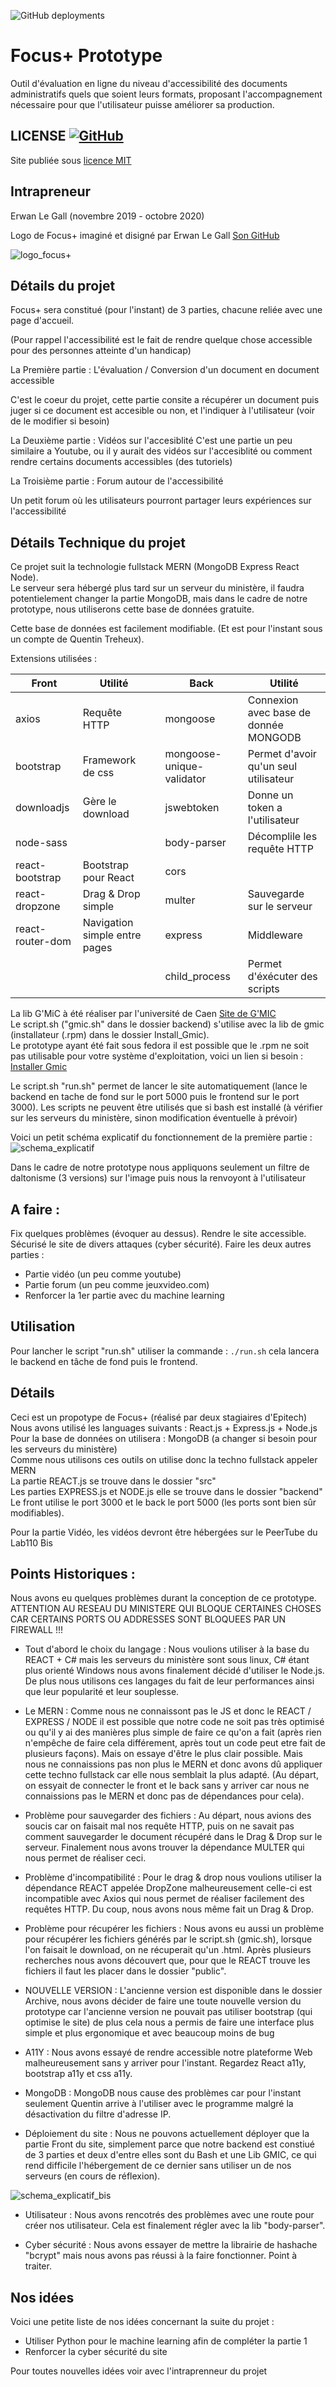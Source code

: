 ![GitHub deployments](https://img.shields.io/github/deployments/110bis/focus_plus/github-pages?style=plastic)

# Focus+ Prototype

Outil d'évaluation en ligne du niveau d'accessibilité des documents administratifs quels que soient leurs formats, proposant l'accompagnement nécessaire pour que l'utilisateur puisse améliorer sa production.

## LICENSE [![GitHub](https://img.shields.io/github/license/110bis/focus_plus?style=plastic)](LICENSE)

Site publiée sous [licence MIT](LICENSE)

## Intrapreneur
Erwan Le Gall (novembre 2019 - octobre 2020)

Logo de Focus+ imaginé et disigné par Erwan Le Gall
[Son GitHub](https://github.com/ele-gall-ac-mineducation/focusplus_assets/blob/master/focusplus%20-%20logo%20et%20texte.svg)

![logo_focus+](./src/image/logo_focus+.png)

## Détails du projet

Focus+ sera constitué (pour l'instant) de 3 parties, chacune reliée avec une page d'accueil.

(Pour rappel l'accessibilité est le fait de rendre quelque chose accessible pour des personnes atteinte d'un handicap)

La Première partie : L'évaluation / Conversion d'un document en document accessible

C'est le coeur du projet, cette partie consite a récupérer un document puis juger si ce document est accesible ou non, et l'indiquer à l'utilisateur (voir de le modifier si besoin)
    
La Deuxième partie : Vidéos sur l'accesiblité
C'est une partie un peu similaire a Youtube, ou il y aurait des vidéos sur l'accesiblité ou comment rendre certains documents accessibles (des tutoriels)
    
La Troisième partie : Forum autour de l'accessibilité

Un petit forum où les utilisateurs pourront partager leurs expériences sur l'accessibilité


## Détails Technique du projet

Ce projet suit la technologie fullstack MERN (MongoDB Express React Node).  
Le serveur sera hébergé plus tard sur un serveur du ministère, il faudra potentielement changer la partie MongoDB, mais dans le cadre de notre prototype, nous utiliserons cette base de données gratuite.

Cette base de données est facilement modifiable. (Et est pour l'instant sous un compte de Quentin Treheux).

Extensions utilisées :

| Front            | Utilité                       |   | Back                      | Utilité                               |
|------------------|-------------------------------|---|---------------------------|---------------------------------------|
| axios            | Requête HTTP                  |   | mongoose                  | Connexion avec base de donnée MONGODB |
| bootstrap        | Framework de css              |   | mongoose-unique-validator | Permet d'avoir qu'un seul utilisateur |
| downloadjs       | Gère le download              |   | jswebtoken                | Donne un token a l'utilisateur        |
| node-sass        |                               |   | body-parser               | Décomplile les requête HTTP           |
| react-bootstrap  | Bootstrap pour React          |   | cors                      |                                       |
| react-dropzone   | Drag & Drop simple            |   | multer                    | Sauvegarde sur le serveur             |
| react-router-dom | Navigation simple entre pages |   | express                   | Middleware                            |
|                  |                               |   | child_process             | Permet d'éxécuter des scripts         |

La lib G'MiC à été réaliser par l'université de Caen [Site de G'MIC](https://gmic.eu)  
Le script.sh ("gmic.sh" dans le dossier backend) s'utilise avec la lib de gmic (installateur (.rpm) dans le dossier Install_Gmic).  
Le prototype ayant été fait sous fedora il est possible que le .rpm ne soit pas utilisable pour votre système d'exploitation, voici un lien si besoin : [Installer Gmic](https://gmic.eu/download.html)

Le script.sh "run.sh" permet de lancer le site automatiquement (lance le backend en tache de fond sur le port 5000 puis le frontend sur le port 3000).
Les scripts ne peuvent être utilisés que si bash est installé (à vérifier sur les serveurs du ministère, sinon modification éventuelle à prévoir)

Voici un petit schéma explicatif du fonctionnement de la première partie :
![schema_explicatif](schema_explicatif.png)

Dans le cadre de notre prototype nous appliquons seulement un filtre de daltonisme (3 versions) sur l'image puis nous la renvoyont à l'utilisateur

## A faire :
Fix quelques problèmes (évoquer au dessus).
Rendre le site accessible.
Sécurisé le site de divers attaques (cyber sécurité).
Faire les deux autres parties :

- Partie vidéo (un peu comme youtube)
- Partie forum (un peu comme jeuxvideo.com)
- Renforcer la 1er partie avec du machine learning

## Utilisation

Pour lancher le script "run.sh" utiliser la commande : `./run.sh` cela lancera le backend en tâche de fond puis le frontend.

## Détails

Ceci est un propotype de Focus+ (réalisé par deux stagiaires d'Epitech)  
Nous avons utilisé les languages suivants : React.js + Express.js + Node.js  
Pour la base de données on utilisera : MongoDB (a changer si besoin pour les serveurs du ministère)  
Comme nous utilisons ces outils on utilise donc la techno fullstack appeler MERN  
La partie REACT.js se trouve dans le dossier "src"  
Les parties EXPRESS.js et NODE.js elle se trouve dans le dossier "backend"  
Le front utilise le port 3000 et le back le port 5000 (les ports sont bien sûr modifiables).

Pour la partie Vidéo, les vidéos devront être hébergées sur le PeerTube du Lab110 Bis

## Points Historiques :
Nous avons eu quelques problèmes durant la conception de ce prototype.
ATTENTION AU RESEAU DU MINISTERE QUI BLOQUE CERTAINES CHOSES CAR CERTAINS PORTS OU ADDRESSES SONT BLOQUEES PAR UN FIREWALL !!!

- Tout d'abord le choix du langage :
Nous voulions utiliser à la base du REACT + C# mais les serveurs du ministère sont sous linux, C# étant plus orienté Windows nous avons finalement décidé d'utiliser le Node.js.
De plus nous utilisons ces langages du fait de leur performances ainsi que leur popularité et leur souplesse.

- Le MERN :
Comme nous ne connaissont pas le JS et donc le REACT / EXPRESS / NODE il est possible que notre code ne soit pas très optimisé ou qu'il y ai des manières plus simple de faire ce qu'on a fait (après rien n'empêche de faire cela différement, après tout un code peut etre fait de plusieurs façons). Mais on essaye d'être le plus clair possible.
Mais nous ne connaissions pas non plus le MERN et donc avons dû appliquer cette techno fullstack car elle nous semblait la plus adapté. (Au départ, on essyait de connecter le front et le back sans y arriver car nous ne connaissions pas le MERN et donc pas de dépendances pour cela).

- Problème pour sauvegarder des fichiers :
Au départ, nous avions des soucis car on faisait mal nos requête HTTP, puis on ne savait pas comment sauvegarder le document récupéré dans le Drag & Drop sur le serveur.
Finalement nous avons trouver la dépendance MULTER qui nous permet de réaliser ceci.

- Problème d'incompatibilité :
Pour le drag & drop nous voulions utiliser la dépendance REACT appelée DropZone malheureusement celle-ci est incompatible avec Axios qui nous permet de réaliser facilement des requêtes HTTP.
Du coup, nous avons nous même fait un Drag & Drop.

- Problème pour récupérer les fichiers :
Nous avons eu aussi un problème pour récupérer les fichiers générés par le script.sh (gmic.sh), lorsque l'on faisait le download, on ne récuperait qu'un .html.
Après plusieurs recherches nous avons découvert que, pour que le REACT trouve les fichiers il faut les placer dans le dossier "public".

- NOUVELLE VERSION :
L'ancienne version est disponible dans le dossier Archive, nous avons décider de faire une toute nouvelle version du prototype car l'ancienne version ne pouvait pas utiliser bootstrap (qui optimise le site) de plus cela nous a permis de faire une interface plus simple et plus ergonomique et avec beaucoup moins de bug

- A11Y :
Nous avons essayé de rendre accessible notre plateforme Web malheureusement sans y arriver pour l'instant.
Regardez React a11y, bootstrap a11y et css a11y.

- MongoDB :
MongoDB nous cause des problèmes car pour l'instant seulement Quentin arrive à l'utiliser avec le programme malgré la désactivation du filtre d'adresse IP.

- Déploiement du site :
Nous ne pouvons actuellement déployer que la partie Front du site, simplement parce que notre backend est constiué de 3 parties et deux d'entre elles sont du Bash et une Lib GMIC, ce qui rend difficile l'hébergement de ce dernier sans utiliser un de nos serveurs (en cours de réflexion).

![schema_explicatif_bis](schema_explicatif_bis.png)

 - Utilisateur :
 Nous avons rencotrés des problèmes avec une route pour créer nos utilisateur. Cela est finalement régler avec la lib "body-parser".

 - Cyber sécurité :
 Nous avons essayer de mettre la librairie de hashache "bcrypt" mais nous avons pas réussi à la faire fonctionner. Point à traiter.

## Nos idées

Voici une petite liste de nos idées concernant la suite du projet :
- Utiliser Python pour le machine learning afin de compléter la partie 1
- Renforcer la cyber sécurité du site

Pour toutes nouvelles idées voir avec l'intraprenneur du projet
